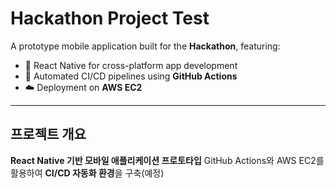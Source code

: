 # Hackathon Project Test

A prototype mobile application built for the **Hackathon**, featuring:

- 📱 React Native for cross-platform app development  
- 🚀 Automated CI/CD pipelines using **GitHub Actions**  
- ☁️ Deployment on **AWS EC2**

---

## 프로젝트 개요

**React Native 기반 모바일 애플리케이션 프로토타입**
GitHub Actions와 AWS EC2를 활용하여 **CI/CD 자동화 환경**을 구축(예정)
